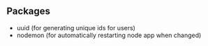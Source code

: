 ## Packages

- uuid (for generating unique ids for users)
- nodemon (for automatically restarting node app when changed)